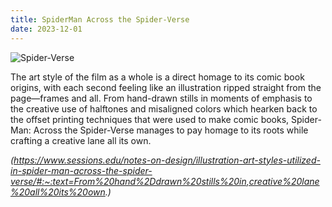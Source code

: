```yaml
---
title: SpiderMan Across the Spider-Verse
date: 2023-12-01
---
```


![Spider-Verse](../Spider-Verse.webp)

The art style of the film as a whole is a direct homage to its comic book origins, with each second feeling like an illustration ripped straight from the page—frames and all. From hand-drawn stills in moments of emphasis to the creative use of halftones and misaligned colors which hearken back to the offset printing techniques that were used to make comic books, Spider-Man: Across the Spider-Verse manages to pay homage to its roots while crafting a creative lane all its own.

_(https://www.sessions.edu/notes-on-design/illustration-art-styles-utilized-in-spider-man-across-the-spider-verse/#:~:text=From%20hand%2Ddrawn%20stills%20in,creative%20lane%20all%20its%20own.)_
